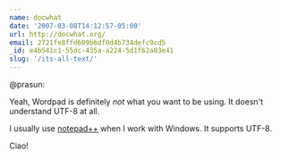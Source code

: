 ```yaml
---
name: docwhat
date: '2007-03-08T14:12:57-05:00'
url: http://docwhat.org/
email: 2721fe8ffd609b6df0d4b734defc9cd5
_id: e4b541c1-55dc-435a-a224-5d1f62a03e41
slug: '/its-all-text/'
---
```


@prasun:

Yeah, Wordpad is definitely <em>not</em> what you want to be using. It doesn't
understand UTF-8 at all.

I usually use
<a href="http://notepad-plus.sourceforge.net/" rel="nofollow">notepad++</a>
when I work with Windows. It supports UTF-8.

Ciao!
